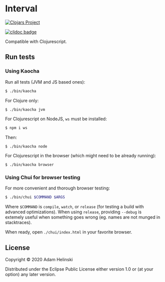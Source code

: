 # Interval

[![Clojars
Project](https://img.shields.io/clojars/v/dvlopt/interval.svg)](https://clojars.org/dvlopt/interval)

[![cljdoc badge](https://cljdoc.org/badge/dvlopt/interval)](https://cljdoc.org/d/dvlopt/interval)

Compatible with Clojurescript.


## Run tests

### Using Kaocha

Run all tests (JVM and JS based ones):

```bash
$ ./bin/kaocha
```

For Clojure only:

```bash
$ ./bin/kaocha jvm
```

For Clojurescript on NodeJS, `ws` must be installed:
```bash
$ npm i ws
```
Then:
```
$ ./bin/kaocha node
```

For Clojurescript in the browser (which might need to be already running):
```bash
$ ./bin/kaocha browser
```

### Using Chui for browser testing

For more convenient and thorough browser testing:

```bash
$ ./bin/chui $COMMAND $ARGS
```

Where `$COMMAND` is `compile`, `watch`, or `release` (for testing a build with
advanced optimizations). When using `release`, providing `--debug` is extemely
useful when something goes wrong (eg. names are not munged in stacktraces).

When ready, open `./chui/index.html` in your favorite browser.


## License

Copyright © 2020 Adam Helinski

Distributed under the Eclipse Public License either version 1.0 or (at
your option) any later version.
